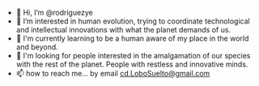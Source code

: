 - 👋 Hi, I’m @rodriguezye
- 👀 I’m interested in human evolution, trying to coordinate technological and intellectual innovations with what the planet demands of us.
- 🌱 I'm currently learning to be a human aware of my place in the world and beyond.
- 💞️ I'm looking for people interested in the amalgamation of our species with the rest of the planet. People with restless and innovative minds.
- 📫 how to reach me... by email cd.LoboSuelto@gmail.com
<!---
rodriguezye/rodriguezye is a ✨ special ✨ repository because its `README.md` (this file) appears on your GitHub profile.
You can click the Preview link to take a look at your changes.
--->
